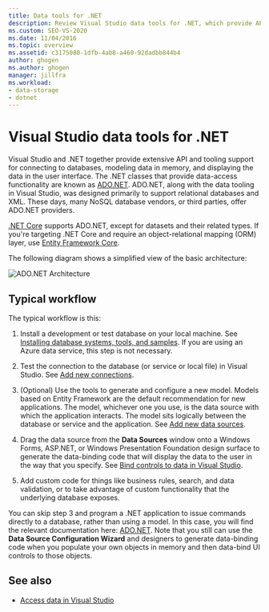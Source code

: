 ```yaml
---
title: Data tools for .NET
description: Review Visual Studio data tools for .NET, which provide API and tooling support to connect to databases, model data in memory, and display data in the UI.
ms.custom: SEO-VS-2020
ms.date: 11/04/2016
ms.topic: overview
ms.assetid: c3175080-1dfb-4ab8-a460-92dadbb844b4
author: ghogen
ms.author: ghogen
manager: jillfra
ms.workload:
- data-storage
- dotnet
---
```

# Visual Studio data tools for .NET

Visual Studio and .NET together provide extensive API and tooling support for connecting to databases, modeling data in memory, and displaying the data in the user interface. The .NET classes that provide data-access functionality are known as [ADO.NET](/dotnet/framework/data/adonet/index). ADO.NET, along with the data tooling in Visual Studio, was designed primarily to support relational databases and XML. These days, many NoSQL database vendors, or third parties, offer ADO.NET providers.

[.NET Core](/dotnet/core/) supports ADO.NET, except for datasets and their related types. If you're targeting .NET Core and require an object-relational mapping (ORM) layer, use [Entity Framework Core](/ef/core/).

The following diagram shows a simplified view of the basic architecture:

![ADO.NET Architecture](../data-tools/media/raddata-ado-net-architecture-diagram.png)

## Typical workflow

The typical workflow is this:

1. Install a development or test database on your local machine. See [Installing database systems, tools, and samples](../data-tools/installing-database-systems-tools-and-samples.md). If you are using an Azure data service, this step is not necessary.

2. Test the connection to the database (or service or local file) in Visual Studio. See [Add new connections](../data-tools/add-new-connections.md).

3. (Optional) Use the tools to generate and configure a new model. Models based on Entity Framework are the default recommendation for new applications. The model, whichever one you use, is the data source with which the application interacts. The model sits logically between the database or service and the application. See [Add new data sources](../data-tools/add-new-data-sources.md).

4. Drag the data source from the **Data Sources** window onto a Windows Forms, ASP.NET, or Windows Presentation Foundation design surface to generate the data-binding code that will display the data to the user in the way that you specify. See [Bind controls to data in Visual Studio](../data-tools/bind-controls-to-data-in-visual-studio.md).

5. Add custom code for things like business rules, search, and data validation, or to take advantage of custom functionality that the underlying database exposes.

You can skip step 3 and program a .NET application to issue commands directly to a database, rather than using a model. In this case, you will find the relevant documentation here: [ADO.NET](/dotnet/framework/data/adonet/index). Note that you still can use the **Data Source Configuration Wizard** and designers to generate data-binding code when you populate your own objects in memory and then data-bind UI controls to those objects.

## See also

- [Access data in Visual Studio](../data-tools/accessing-data-in-visual-studio.md)
